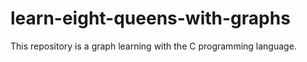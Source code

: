 # learn-eight-queens-with-graphs
This repository is a graph learning with the C programming language.
